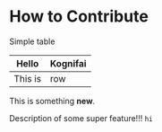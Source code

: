 # How to Contribute

Simple table

|Hello|Kognifai|
|-----|--------|
|This is | row |

 This is something **new**.

Description of some super feature!!! `hi`
